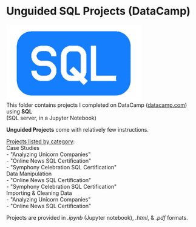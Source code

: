 # Unguided SQL Projects (DataCamp)  
![SQL Logo](../../../assets/SQL.png)<br>This folder contains projects I completed on DataCamp ([datacamp.com](datacamp.com)) using **SQL**<br>(SQL server, in a Jupyter Notebook)

**Unguided Projects** come with relatively few instructions.

<ins>Projects listed by category</ins>:<br>   Case Studies<br>	- "Analyzing Unicorn Companies"<br>	- "Online News SQL Certification"<br>	- "Symphony Celebration SQL Certification"<br>   Data Manipulation<br>	- "Online News SQL Certification"<br>	- "Symphony Celebration SQL Certification"<br>   Importing & Cleaning Data<br>	- "Analyzing Unicorn Companies"<br>	- "Online News SQL Certification"<br>

Projects are provided in *.ipynb* (Jupyter notebook), *.html*, & *.pdf* formats.

